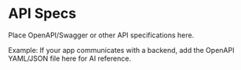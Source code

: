# API Specs

Place OpenAPI/Swagger or other API specifications here.

Example: If your app communicates with a backend, add the OpenAPI YAML/JSON file here for AI reference.
